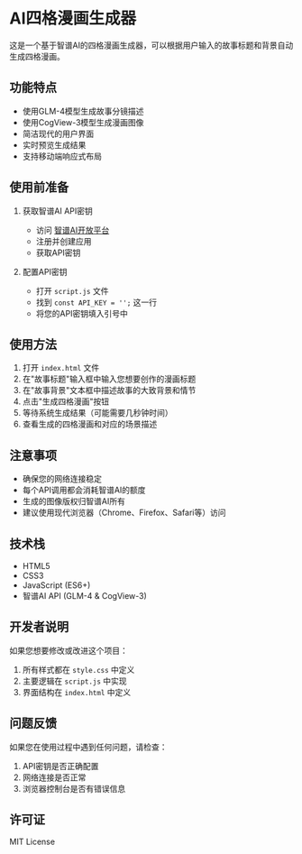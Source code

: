 # AI四格漫画生成器

这是一个基于智谱AI的四格漫画生成器，可以根据用户输入的故事标题和背景自动生成四格漫画。

## 功能特点

- 使用GLM-4模型生成故事分镜描述
- 使用CogView-3模型生成漫画图像
- 简洁现代的用户界面
- 实时预览生成结果
- 支持移动端响应式布局

## 使用前准备

1. 获取智谱AI API密钥
   - 访问 [智谱AI开放平台](https://open.bigmodel.cn/)
   - 注册并创建应用
   - 获取API密钥

2. 配置API密钥
   - 打开 `script.js` 文件
   - 找到 `const API_KEY = '';` 这一行
   - 将您的API密钥填入引号中

## 使用方法

1. 打开 `index.html` 文件
2. 在"故事标题"输入框中输入您想要创作的漫画标题
3. 在"故事背景"文本框中描述故事的大致背景和情节
4. 点击"生成四格漫画"按钮
5. 等待系统生成结果（可能需要几秒钟时间）
6. 查看生成的四格漫画和对应的场景描述

## 注意事项

- 确保您的网络连接稳定
- 每个API调用都会消耗智谱AI的额度
- 生成的图像版权归智谱AI所有
- 建议使用现代浏览器（Chrome、Firefox、Safari等）访问

## 技术栈

- HTML5
- CSS3
- JavaScript (ES6+)
- 智谱AI API (GLM-4 & CogView-3)

## 开发者说明

如果您想要修改或改进这个项目：

1. 所有样式都在 `style.css` 中定义
2. 主要逻辑在 `script.js` 中实现
3. 界面结构在 `index.html` 中定义

## 问题反馈

如果您在使用过程中遇到任何问题，请检查：

1. API密钥是否正确配置
2. 网络连接是否正常
3. 浏览器控制台是否有错误信息

## 许可证

MIT License 